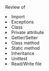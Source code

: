 Review of           <li>Import</l>
                    <li>Exceptions</li>
                    <li>Class</li>
                    <li>Private attribute</li>
                    <li>Getter/Setter</li>
                    <li>Class method</li>
                    <li>Static method</li>
                    <li>Inheritance</li>
                    <li>Unittest</li>
                    <li>Read/Write file</li>
